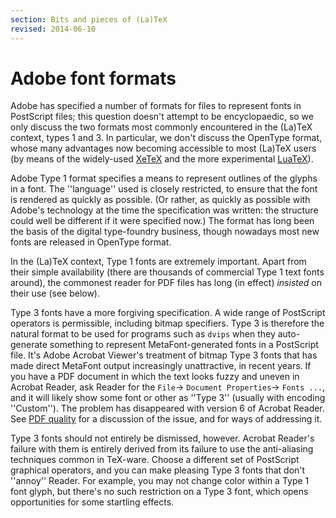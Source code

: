 ```yaml
---
section: Bits and pieces of (La)TeX
revised: 2014-06-10
---
```

# Adobe font formats

Adobe has specified a number of formats for files to represent fonts
in PostScript files; this question doesn't attempt to be encyclopaedic, so
we only discuss the two formats most commonly encountered in the
(La)TeX context, types&nbsp;1 and 3.  In particular, we don't discuss the
OpenType format, whose many advantages now becoming accessible to most
(La)TeX users (by means of
  the widely-used [XeTeX](FAQ-xetex.md) and the more experimental
  [LuaTeX](FAQ-luatex.md)).

Adobe Type&nbsp;1 format specifies a means to represent outlines of the glyphs
in a font.  The ''language'' used is closely restricted, to ensure that
the font is rendered as quickly as possible.  (Or rather, as quickly
as possible with Adobe's technology at the time the specification was
written: the structure could well be different if it were specified
now.)  The format has long been the basis of the digital type-foundry
business, though nowadays most new fonts are released in OpenType format.

In the (La)TeX context, Type&nbsp;1 fonts are extremely important.  Apart
from their simple 
availability (there are thousands of commercial Type&nbsp;1 text fonts around), the
commonest reader for PDF files has long (in effect) _insisted_ on
their use (see below).

Type&nbsp;3 fonts have a more forgiving specification.  A wide range of
PostScript operators is permissible, including bitmap specifiers.  Type&nbsp;3
is therefore the natural format to be used for programs such as
`dvips` when they auto-generate something to represent
MetaFont-generated fonts in a PostScript file.  It's Adobe Acrobat Viewer's
treatment of bitmap Type&nbsp;3 fonts that has made direct MetaFont output
increasingly unattractive, in recent years.  If you have a PDF
document in which the text looks fuzzy and uneven in Acrobat Reader,
ask Reader for the `File`&rarr;
`Document Properties`&rarr;
`Fonts ...`, and it will likely show some font or other as
''Type&nbsp;3'' (usually with encoding ''Custom'').  The problem has
disappeared with version 6 of Acrobat Reader.  See 
[PDF quality](FAQ-dvips-pdf.md) for a discussion of
the issue, and for ways of addressing it.

Type&nbsp;3 fonts should not entirely be dismissed, however.  Acrobat
Reader's failure with them is entirely derived from its failure to use
the anti-aliasing techniques common in TeX-ware.  Choose a
different set of PostScript graphical operators, and you can make pleasing
Type&nbsp;3 fonts that don't ''annoy'' Reader.  For example, you may not
change color within a Type&nbsp;1 font glyph, but there's no such
restriction on a Type&nbsp;3 font, which opens opportunities for some
startling effects.

